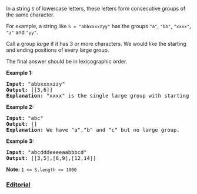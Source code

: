 In a string `S` of lowercase letters, these letters form consecutive groups of the same character.

For example, a string like `S = "abbxxxxzyy"` has the groups `"a"`, `"bb"`, `"xxxx"`, `"z"` and `"yy"`.

Call a group *large* if it has 3 or more characters.  We would like the starting and ending positions of every large group.

The final answer should be in lexicographic order.

 
**Example 1:**
<pre>
<b>Input:</b> "abbxxxxzzy"
<b>Output:</b> [[3,6]]
<b>Explanation:</b> "xxxx" is the single large group with starting  3 and ending positions 6.
</pre>

**Example 2:**
<pre>
<b>Input:</b> "abc"
<b>Output:</b> []
<b>Explanation:</b> We have "a","b" and "c" but no large group.
</pre>

**Example 3:**
<pre>
<b>Input:</b> "abcdddeeeeaabbbcd"
<b>Output:</b> [[3,5],[6,9],[12,14]]
</pre>

**Note:**  `1 <= S.length <= 1000`

### [Editorial](https://leetcode.com/articles/positions-of-large-groups/)
